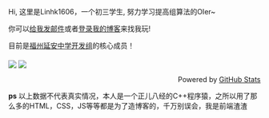 
Hi, 这里是Linhk1606，一个初三学生, 努力学习提高组算法的OIer~

你可以[给我发邮件](mailto:Linhk1606@outlook.com)或者[登录我的博客](https://blog.lhkstudio.me)来找我玩!

目前是[福州延安中学开发组](https://github.com/FYMS-OI/)的核心成员！

<img align="middle" src="https://github-readme-stats.vercel.app/api?username=Linhk1606&show_icons=true" />
<img align="middle" src="https://github-readme-stats.vercel.app/api/top-langs/?username=Linhk1606" />
<p align="right">Powered by <a href="https://github.com/anuraghazra/github-readme-stats/">GitHub Stats</a></p>

**ps** 以上数据不代表真实情况，本人是一个正儿八经的C++程序猿，之所以用了那么多的HTML，CSS，JS等等都是为了造博客的，千万别误会，我是前端渣渣
